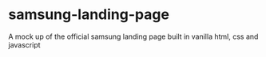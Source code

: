 # samsung-landing-page
 A mock up of the official samsung landing page built in vanilla html, css and javascript
